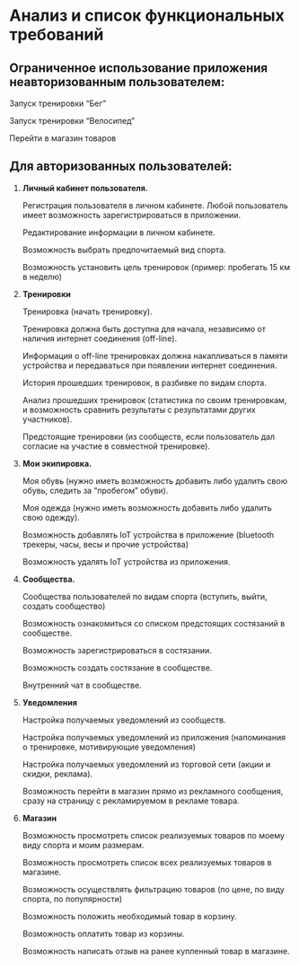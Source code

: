# Анализ и список функциональных требований

## Ограниченное использование приложения неавторизованным пользователем:
   Запуск тренировки “Бег”
  
   Запуск тренировки “Велосипед”
  
   Перейти в магазин товаров
  
## Для авторизованных пользователей:

1. **Личный кабинет пользователя.** 
  
   	Регистрация пользователя в личном кабинете. Любой пользователь имеет возможность зарегистрироваться в приложении.
  
   	Редактирование информации в личном кабинете.
  
   	Возможность выбрать предпочитаемый вид спорта.
  
  	Возможность установить цель тренировок (пример: пробегать 15 км в неделю)

2. **Тренировки**
  
	Тренировка (начать тренировку).
      
	  Тренировка должна быть доступна для начала, независимо от наличия интернет соединения (off-line).
      
	  Информация о off-line тренировках должна накапливаться в памяти устройства и передаваться при появлении интернет соединения.
      
	История прошедших тренировок, в разбивке по видам спорта.
      
	Анализ прошедших тренировок (статистика по своим тренировкам, и возможность сравнить результаты с результатами других участников).
    
	Предстоящие тренировки (из сообществ, если пользователь дал согласие на участие в совместной тренировке).

3. **Мои экипировка.**

	Моя обувь (нужно иметь возможность добавить либо удалить свою обувь, следить за “пробегом” обуви).
	
	Моя одежда  (нужно иметь возможность добавить либо удалить свою одежду).
	
	Возможность добавлять IoT устройства в приложение (bluetooth трекеры, часы, весы и прочие устройства)
	
	Возможность удалять IoT устройства из приложения.

4. **Сообщества.**

	Сообщества пользователей по видам спорта (вступить, выйти, создать сообщество)

	Возможность ознакомиться со списком предстоящих состязаний в сообществе.

	Возможность зарегистрироваться в состязании.

	Возможность создать состязание в сообществе.

	Внутренний чат в сообществе.

5. **Уведомления**

	Настройка получаемых уведомлений из сообществ.

	Настройка получаемых уведомлений из приложения (напоминания о тренировке, мотивирующие уведомления)

	Настройка получаемых уведомлений из торговой сети (акции и скидки, реклама).

	Возможность перейти в магазин прямо из рекламного сообщения, сразу на страницу с рекламируемом в рекламе товара.

6. **Магазин**

	Возможность просмотреть список реализуемых товаров по моему виду спорта и моим размерам.

	Возможность просмотреть список всех реализуемых товаров в магазине.

	Возможность осуществлять фильтрацию товаров (по цене, по виду спорта, по популярности)

	Возможность положить необходимый товар в корзину.

	Возможность оплатить товар из корзины.
	
	Возможность написать отзыв на ранее купленный товар в магазине.

